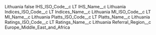 <?xml version="1.0" encoding="UTF-8"?>
<CustomMetadata xmlns="http://soap.sforce.com/2006/04/metadata" xmlns:xsi="http://www.w3.org/2001/XMLSchema-instance" xmlns:xsd="http://www.w3.org/2001/XMLSchema">
    <label>Lithuania</label>
    <protected>false</protected>
    <values>
        <field>IHS_ISO_Code__c</field>
        <value xsi:type="xsd:string">LT</value>
    </values>
    <values>
        <field>IHS_Name__c</field>
        <value xsi:type="xsd:string">Lithuania</value>
    </values>
    <values>
        <field>Indices_ISO_Code__c</field>
        <value xsi:type="xsd:string">LT</value>
    </values>
    <values>
        <field>Indices_Name__c</field>
        <value xsi:type="xsd:string">Lithuania</value>
    </values>
    <values>
        <field>MI_ISO_Code__c</field>
        <value xsi:type="xsd:string">LT</value>
    </values>
    <values>
        <field>MI_Name__c</field>
        <value xsi:type="xsd:string">Lithuania</value>
    </values>
    <values>
        <field>Platts_ISO_Code__c</field>
        <value xsi:type="xsd:string">LT</value>
    </values>
    <values>
        <field>Platts_Name__c</field>
        <value xsi:type="xsd:string">Lithuania</value>
    </values>
    <values>
        <field>Ratings_ISO_Code__c</field>
        <value xsi:type="xsd:string">LT</value>
    </values>
    <values>
        <field>Ratings_Name__c</field>
        <value xsi:type="xsd:string">Lithuania</value>
    </values>
    <values>
        <field>Referral_Region__c</field>
        <value xsi:type="xsd:string">Europe_Middle_East_and_Africa</value>
    </values>
</CustomMetadata>
